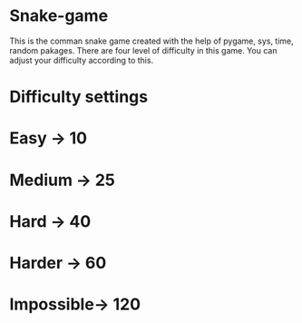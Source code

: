 # Snake-game
This is the comman snake game created with the help of pygame, sys, time, random pakages.
There are four level of difficulty in this game. You can adjust your difficulty according to this.
# Difficulty settings
# Easy      ->  10
# Medium    ->  25
# Hard      ->  40
# Harder    ->  60
# Impossible->  120
